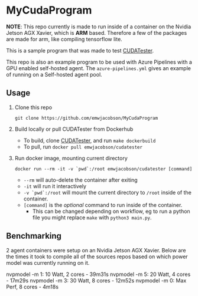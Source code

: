 # MyCudaProgram

__NOTE__: This repo currently is made to run inside of a container on the Nvidia Jetson AGX Xavier, which is __ARM__ based. Therefore a few of the packages are made for arm, like compiling tensorflow lite.  

This is a sample program that was made to test [CUDATester](https://github.com/emwjacobson/CUDATester).

This repo is also an example program to be used with Azure Pipelines with a GPU enabled self-hosted agent. The `azure-pipelines.yml` gives an example of running on a Self-hosted agent pool.

## Usage
1. Clone this repo
  
    `git clone https://github.com/emwjacobson/MyCudaProgram`

2. Build locally or pull CUDATester from Dockerhub
    - To build, clone [CUDATester](https://github.com/emwjacobson/CUDATester), and run `make dockerbuild`
    - To pull, run `docker pull emwjacobson/cudatester`

3. Run docker image, mounting current directory

    ``docker run --rm -it -v `pwd`:/root emwjacobson/cudatester [command]``

    - `--rm` will auto-delete the container after exiting
    - `-it` will run it interactively
    - ``-v `pwd`:/root`` will mount the current directory to `/root` inside of the container.
    - `[command]` is the _optional_ command to run inside of the container.
      - This can be changed depending on workflow, eg to run a python file you might replace `make` with `python3 main.py`.

## Benchmarking

2 agent containers were setup on an Nvidia Jetson AGX Xavier. Below are the times it took to compile all of the sources repos based on which power model was currently running on it.

nvpmodel -m 1: 10 Watt, 2 cores - 39m31s
nvpmodel -m 5: 20 Watt, 4 cores - 17m29s
nvpmodel -m 3: 30 Watt, 8 cores - 12m52s
nvpmodel -m 0: Max Perf, 8 cores - 4m18s
